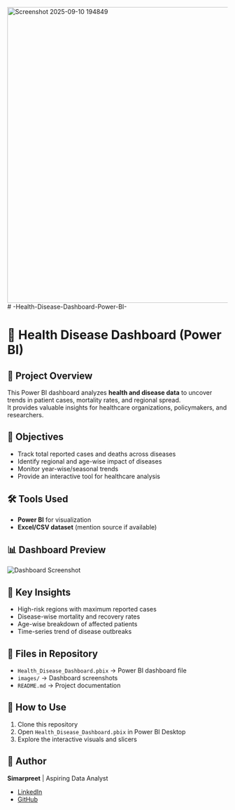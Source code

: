 <img width="1176" height="675" alt="Screenshot 2025-09-10 194849" src="https://github.com/user-attachments/assets/aa1a0a7e-662d-4b15-bfac-4889f88385f0" /># -Health-Disease-Dashboard-Power-BI-
# 🏥 Health Disease Dashboard (Power BI)

## 📌 Project Overview
This Power BI dashboard analyzes **health and disease data** to uncover trends in patient cases, mortality rates, and regional spread.  
It provides valuable insights for healthcare organizations, policymakers, and researchers.

## 🎯 Objectives
- Track total reported cases and deaths across diseases  
- Identify regional and age-wise impact of diseases  
- Monitor year-wise/seasonal trends  
- Provide an interactive tool for healthcare analysis  

## 🛠️ Tools Used
- **Power BI** for visualization  
- **Excel/CSV dataset** (mention source if available)

## 📊 Dashboard Preview
![Dashboard Screenshot](https://www.imglink.io/image/11836)

## 🔑 Key Insights
- High-risk regions with maximum reported cases  
- Disease-wise mortality and recovery rates  
- Age-wise breakdown of affected patients  
- Time-series trend of disease outbreaks  

## 📂 Files in Repository
- `Health_Disease_Dashboard.pbix` → Power BI dashboard file  
- `images/` → Dashboard screenshots  
- `README.md` → Project documentation  

## 🚀 How to Use
1. Clone this repository  
2. Open `Health_Disease_Dashboard.pbix` in Power BI Desktop  
3. Explore the interactive visuals and slicers  

## 🌟 Author
**Simarpreet** | Aspiring Data Analyst  
- [LinkedIn](https://www.linkedin.com/in/simarpreet-singh-a99918229/)  
- [GitHub](https://github.com/Simarpreet2743)
